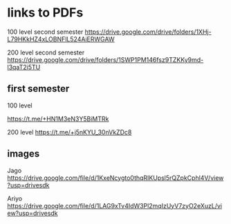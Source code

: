 # links to PDFs 

100 level second semester 
https://drive.google.com/drive/folders/1XHj-L79HKkHZ4xLOBNFlL524AiERWGAW

200 level second semester 
https://drive.google.com/drive/folders/1SWP1PM146fsz9TZKKy9md-l3qaT2i5TU

## first semester 
100 level 

https://t.me/+HN1M3eN3Y5BiMTRk

200 level
https://t.me/+j5nKYU_30nVkZDc8

## images
Jago
https://drive.google.com/file/d/1KxeNcygto0thqRIKUpsl5rQZpkCphl4V/view?usp=drivesdk

Ariyo
https://drive.google.com/file/d/1LAG9xTv4IdW3Pl2mqIzUyV7zyO2eXuzL/view?usp=drivesdk
